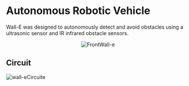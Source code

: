 # Autonomous Robotic Vehicle

Wall-E was designed to autonomously detect and avoid obstacles using a ultrasonic sensor and IR infrared obstacle sensors.

<p align="center">
  <img src="https://user-images.githubusercontent.com/92666389/194114378-d4b1af7c-6795-4833-9fe8-e5280fbf1c1a.png" alt="FrontWall-e" />
</p>

## Circuit

![wall-eCircuite](https://github.com/user-attachments/assets/88bb4e0c-38ca-4388-a66e-6b627ed32d7b)
